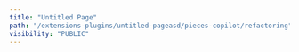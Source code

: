 ```yaml
---
title: "Untitled Page"
path: "/extensions-plugins/untitled-pageasd/pieces-copilot/refactoring"
visibility: "PUBLIC"
---
```

